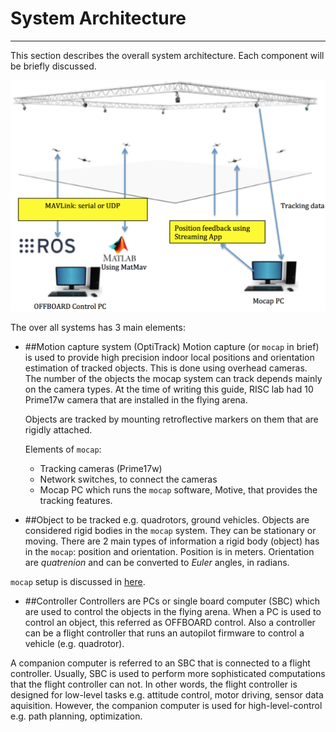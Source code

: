 # System Architecture 


---


This section describes the overall system architecture. Each component will be briefly discussed.


![System Archeticture](sys_arch.png)

The over all systems has 3 main elements:
* ##Motion capture system (OptiTrack)
  Motion capture (or ```mocap``` in brief) is used to provide high precision indoor local positions and orientation estimation of tracked objects. This is done using overhead cameras. The number of the objects the mocap system can track depends mainly on the camera types. At the time of writing this guide, RISC lab had 10 Prime17w camera that are installed in the flying arena.
  
  Objects are tracked by mounting retroflective markers on them that are rigidly attached.
  
  Elements of ```mocap```:
  * Tracking cameras (Prime17w)
  * Network switches, to connect the cameras
  * Mocap PC which runs the ```mocap``` software, Motive, that provides the tracking features.
  
* ##Object to be tracked e.g. quadrotors, ground vehicles.
Objects are considered rigid bodies in the ```mocap``` system. They can be stationary or moving. There are 2 main types of information a rigid body (object) has in the ```mocap```: position and orientation. Position is in meters. Orientation are *quatrenion* and can be converted to *Euler* angles, in radians.

```mocap``` setup is discussed in [here](motion_capture_setup_optitrack.md).
* ##Controller
Controllers are PCs or single board computer (SBC) which are used to control the objects in the flying arena. When a PC is used to control an object, this referred as OFFBOARD control. Also a controller can be a flight controller that runs an autopilot firmware to control a vehicle (e.g. quadrotor).

A companion computer is referred to an SBC that is connected to a flight controller. Usually, SBC is used to perform more sophisticated computations that the flight controller can not. In other words, the flight controller is designed for low-level tasks e.g. attitude control, motor driving, sensor data aquisition. However, the companion computer is used for high-level-control e.g. path planning, optimization.